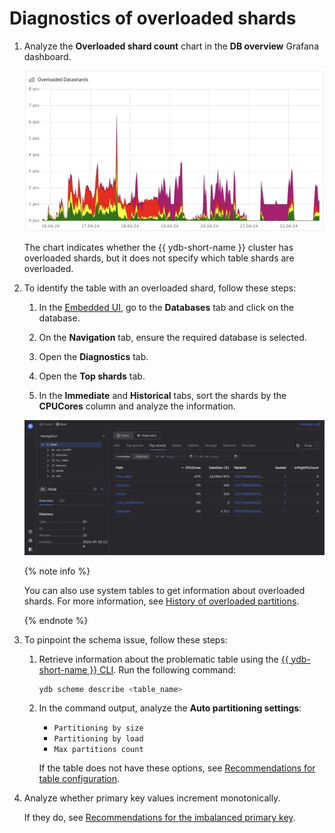# Diagnostics of overloaded shards

1. Analyze the **Overloaded shard count** chart in the **DB overview** Grafana dashboard.

    ![](../_assets/overloaded-shards-dashboard.png)

    The chart indicates whether the {{ ydb-short-name }} cluster has overloaded shards, but it does not specify which table shards are overloaded.

1. To identify the table with an overloaded shard, follow these steps:

    1. In the [Embedded UI](../../../../../reference/embedded-ui/index.md), go to the **Databases** tab and click on the database.

    1. On the **Navigation** tab, ensure the required database is selected.

    1. Open the **Diagnostics** tab.

    1. Open the **Top shards** tab.

    1. In the **Immediate** and **Historical** tabs, sort the shards by the **CPUCores** column and analyze the information.

    ![](../_assets/partitions-by-cpu.png)

    {% note info %}

    You can also use system tables to get information about overloaded shards. For more information, see [History of overloaded partitions](../../../../system-views.md#top-overload-partitions).

    {% endnote %}



1. To pinpoint the schema issue, follow these steps:

    1. Retrieve information about the problematic table using the [{{ ydb-short-name }} CLI](../../../../../reference/ydb-cli/index.md). Run the following command:

        ```bash
        ydb scheme describe <table_name>
        ```

    2. In the command output, analyze the **Auto partitioning settings**:

        * `Partitioning by size`
        * `Partitioning by load`
        * `Max partitions count`

        If the table does not have these options, see [Recommendations for table configuration](../overloaded-shards.md#table-config).

2. Analyze whether primary key values increment monotonically.

    If they do, see [Recommendations for the imbalanced primary key](../overloaded-shards.md#pk-recommendations).
